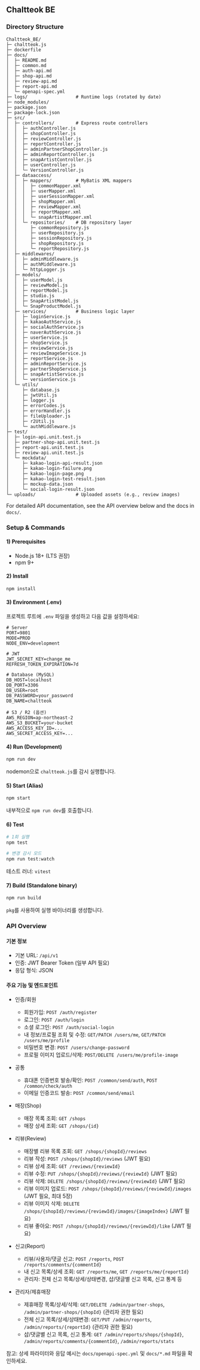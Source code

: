 ## Chaltteok BE

### Directory Structure

```text
Chaltteok_BE/
├─ chaltteok.js
├─ dockerfile
├─ docs/
│  ├─ README.md
│  ├─ common.md
│  ├─ auth-api.md
│  ├─ shop-api.md
│  ├─ review-api.md
│  ├─ report-api.md
│  └─ openapi-spec.yml
├─ logs/                  # Runtime logs (rotated by date)
├─ node_modules/
├─ package.json
├─ package-lock.json
├─ src/
│  ├─ controllers/        # Express route controllers
│  │  ├─ authController.js
│  │  ├─ shopController.js
│  │  ├─ reviewController.js
│  │  ├─ reportController.js
│  │  ├─ adminPartnerShopController.js
│  │  ├─ adminReportController.js
│  │  ├─ snapArtistController.js
│  │  ├─ userController.js
│  │  └─ VersionController.js
│  ├─ dataaccess/
│  │  ├─ mappers/         # MyBatis XML mappers
│  │  │  ├─ commonMapper.xml
│  │  │  ├─ userMapper.xml
│  │  │  ├─ userSessionMapper.xml
│  │  │  ├─ shopMapper.xml
│  │  │  ├─ reviewMapper.xml
│  │  │  ├─ reportMapper.xml
│  │  │  └─ snapArtistMapper.xml
│  │  └─ repositories/    # DB repository layer
│  │     ├─ commonRepository.js
│  │     ├─ userRepository.js
│  │     ├─ sessionRepository.js
│  │     ├─ shopRepository.js
│  │     └─ reportRepository.js
│  ├─ middlewares/
│  │  ├─ adminMiddleware.js
│  │  ├─ authMiddleware.js
│  │  └─ httpLogger.js
│  ├─ models/
│  │  ├─ userModel.js
│  │  ├─ reviewModel.js
│  │  ├─ reportModel.js
│  │  ├─ studio.js
│  │  ├─ SnapArtistModel.js
│  │  └─ SnapProductModel.js
│  ├─ services/           # Business logic layer
│  │  ├─ loginService.js
│  │  ├─ kakaoAuthService.js
│  │  ├─ socialAuthService.js
│  │  ├─ naverAuthService.js
│  │  ├─ userService.js
│  │  ├─ shopService.js
│  │  ├─ reviewService.js
│  │  ├─ reviewImageService.js
│  │  ├─ reportService.js
│  │  ├─ adminReportService.js
│  │  ├─ partnerShopService.js
│  │  ├─ snapArtistService.js
│  │  └─ versionService.js
│  └─ utils/
│     ├─ database.js
│     ├─ jwtUtil.js
│     ├─ logger.js
│     ├─ errorCodes.js
│     ├─ errorHandler.js
│     ├─ fileUploader.js
│     ├─ r2Util.js
│     └─ authMiddleware.js
├─ test/
│  ├─ login-api.unit.test.js
│  ├─ partner-shop-api.unit.test.js
│  ├─ report-api.unit.test.js
│  ├─ review-api.unit.test.js
│  └─ mockdata/
│     ├─ kakao-login-api-result.json
│     ├─ kakao-login-failure.png
│     ├─ kakao-login-page.png
│     ├─ kakao-login-test-result.json
│     ├─ mockup-data.json
│     └─ social-login-result.json
└─ uploads/               # Uploaded assets (e.g., review images)
```

For detailed API documentation, see the API overview below and the docs in `docs/`.

### Setup & Commands

#### 1) Prerequisites
- Node.js 18+ (LTS 권장)
- npm 9+

#### 2) Install
```bash
npm install
```

#### 3) Environment (.env)
프로젝트 루트에 `.env` 파일을 생성하고 다음 값을 설정하세요:
```env
# Server
PORT=9801
MODE=PROD
NODE_ENV=development

# JWT
JWT_SECRET_KEY=change_me
REFRESH_TOKEN_EXPIRATION=7d

# Database (MySQL)
DB_HOST=localhost
DB_PORT=3306
DB_USER=root
DB_PASSWORD=your_password
DB_NAME=chaltteok

# S3 / R2 (옵션)
AWS_REGION=ap-northeast-2
AWS_S3_BUCKET=your-bucket
AWS_ACCESS_KEY_ID=...
AWS_SECRET_ACCESS_KEY=...
```

#### 4) Run (Development)
```bash
npm run dev
```
nodemon으로 `chaltteok.js`를 감시 실행합니다.

#### 5) Start (Alias)
```bash
npm start
```
내부적으로 `npm run dev`를 호출합니다.

#### 6) Test
```bash
# 1회 실행
npm test

# 변경 감시 모드
npm run test:watch
```
테스트 러너: `vitest`

#### 7) Build (Standalone binary)
```bash
npm run build
```
`pkg`를 사용하여 실행 바이너리를 생성합니다.


### API Overview

#### 기본 정보
- 기본 URL: `/api/v1`
- 인증: JWT Bearer Token (일부 API 필요)
- 응답 형식: JSON

#### 주요 기능 및 엔드포인트

- 인증/회원
  - 회원가입: `POST /auth/register`
  - 로그인: `POST /auth/login`
  - 소셜 로그인: `POST /auth/social-login`
  - 내 정보/프로필 조회 및 수정: `GET/PATCH /users/me`, `GET/PATCH /users/me/profile`
  - 비밀번호 변경: `POST /users/change-password`
  - 프로필 이미지 업로드/삭제: `POST/DELETE /users/me/profile-image`

- 공통
  - 휴대폰 인증번호 발송/확인: `POST /common/send/auth`, `POST /common/check/auth`
  - 이메일 인증코드 발송: `POST /common/send/email`

- 매장(Shop)
  - 매장 목록 조회: `GET /shops`
  - 매장 상세 조회: `GET /shops/{id}`

- 리뷰(Review)
  - 매장별 리뷰 목록 조회: `GET /shops/{shopId}/reviews`
  - 리뷰 작성: `POST /shops/{shopId}/reviews` (JWT 필요)
  - 리뷰 상세 조회: `GET /reviews/{reviewId}`
  - 리뷰 수정: `PUT /shops/{shopId}/reviews/{reviewId}` (JWT 필요)
  - 리뷰 삭제: `DELETE /shops/{shopId}/reviews/{reviewId}` (JWT 필요)
  - 리뷰 이미지 업로드: `POST /shops/{shopId}/reviews/{reviewId}/images` (JWT 필요, 최대 5장)
  - 리뷰 이미지 삭제: `DELETE /shops/{shopId}/reviews/{reviewId}/images/{imageIndex}` (JWT 필요)
  - 리뷰 좋아요: `POST /shops/{shopId}/reviews/{reviewId}/like` (JWT 필요)

- 신고(Report)
  - 리뷰/사용자/댓글 신고: `POST /reports`, `POST /reports/comments/{commentId}`
  - 내 신고 목록/상세 조회: `GET /reports/me`, `GET /reports/me/{reportId}`
  - 관리자: 전체 신고 목록/상세/상태변경, 샵/댓글별 신고 목록, 신고 통계 등

- 관리자/제휴매장
  - 제휴매장 목록/상세/삭제: `GET/DELETE /admin/partner-shops`, `/admin/partner-shops/{shopId}` (관리자 권한 필요)
  - 전체 신고 목록/상세/상태변경: `GET/PUT /admin/reports`, `/admin/reports/{reportId}` (관리자 권한 필요)
  - 샵/댓글별 신고 목록, 신고 통계: `GET /admin/reports/shops/{shopId}`, `/admin/reports/comments/{commentId}`, `/admin/reports/stats`

참고: 상세 파라미터와 응답 예시는 `docs/openapi-spec.yml` 및 `docs/*.md` 파일을 확인하세요.


